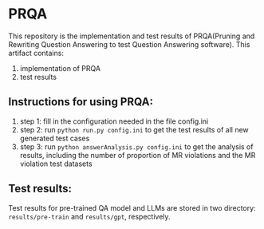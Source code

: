 # PRQA
This repository is the implementation and test results of PRQA(Pruning and Rewriting Question Answering to test Question Answering software).
This artifact contains:
1. implementation of PRQA
2. test results

## Instructions for using PRQA:
1. step 1: fill in the configuration needed in the file config.ini
2. step 2: run ```python run.py config.ini``` to get the test results of all new generated test cases
3. step 3: run ```python answerAnalysis.py config.ini``` to get the analysis of results, including the number of proportion of MR violations and the MR violation test datasets

## Test results:
Test results for pre-trained QA model and LLMs are stored in two directory: ```results/pre-train``` and ```results/gpt```, respectively.
